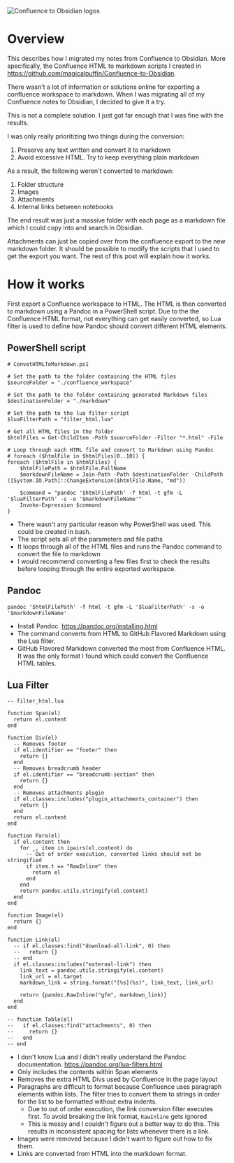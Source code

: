 ![Confluence to Obsidian logos](/images/blog/20230801_confluence_to_obsidian.png)

# Overview

This describes how I migrated my notes from Confluence to Obsidian. More specifically, the Confluence HTML to markdown scripts I created in https://github.com/magicalpuffin/Confluence-to-Obsidian.

There wasn't a lot of information or solutions online for exporting a confluence workspace to markdown. When I was migrating all of my Confluence notes to Obsidian, I decided to give it a try.

This is not a complete solution. I just got far enough that I was fine with the results.

I was only really prioritizing two things during the conversion:

1. Preserve any text written and convert it to markdown
2. Avoid excessive HTML. Try to keep everything plain markdown

As a result, the following weren't converted to markdown:

1. Folder structure
2. Images
3. Attachments
4. Internal links between notebooks

The end result was just a massive folder with each page as a markdown file which I could copy into and search in Obsidian.

Attachments can just be copied over from the confluence export to the new markdown folder. It should be possible to modify the scripts that I used to get the export you want. The rest of this post will explain how it works.

# How it works

First export a Confluence workspace to HTML. The HTML is then converted to markdown using a Pandoc in a PowerShell script. Due to the the Confluence HTML format, not everything can get easily converted, so Lua filter is used to define how Pandoc should convert different HTML elements.

## PowerShell script

```
# ConvetHTMLToMarkdown.ps1

# Set the path to the folder containing the HTML files
$sourceFolder = "./confluence_workspace"

# Set the path to the folder containing generated Markdown files
$destinationFolder = "./markdown"

# Set the path to the lua filter script
$luaFilterPath = "filter_html.lua"

# Get all HTML files in the folder
$htmlFiles = Get-ChildItem -Path $sourceFolder -Filter "*.html" -File

# Loop through each HTML file and convert to Markdown using Pandoc
# foreach ($htmlFile in $htmlFiles[0..10]) {
foreach ($htmlFile in $htmlFiles) {
    $htmlFilePath = $htmlFile.FullName
    $markdownFileName = Join-Path -Path $destinationFolder -ChildPath ([System.IO.Path]::ChangeExtension($htmlFile.Name, "md"))

    $command = "pandoc '$htmlFilePath' -f html -t gfm -L '$luaFilterPath' -s -o '$markdownFileName'"
    Invoke-Expression $command
}
```

- There wasn't any particular reason why PowerShell was used. This could be created in bash.
- The script sets all of the parameters and file paths
- It loops through all of the HTML files and runs the Pandoc command to convert the file to markdown
- I would recommend converting a few files first to check the results before looping through the entire exported workspace.

## Pandoc

```
pandoc '$htmlFilePath' -f html -t gfm -L '$luaFilterPath' -s -o '$markdownFileName'
```

- Install Pandoc. https://pandoc.org/installing.html
- The command converts from HTML to GitHub Flavored Markdown using the Lua filter.
- GitHub Flavored Markdown converted the most from Confluence HTML. It was the only format I found which could convert the Confluence HTML tables.

## Lua Filter

```
-- filter_html.lua

function Span(el)
  return el.content
end

function Div(el)
  -- Removes footer
  if el.identifier == "footer" then
    return {}
  end
  -- Removes breadcrumb header
  if el.identifier == "breadcrumb-section" then
    return {}
  end
  -- Removes attachments plugin
  if el.classes:includes("plugin_attachments_container") then
    return {}
  end
  return el.content
end

function Para(el)
  if el.content then
    for _, item in ipairs(el.content) do
      -- Out of order execution, converted links should not be stringified
      if item.t == "RawInline" then
        return el
      end
    end
    return pandoc.utils.stringify(el.content)
  end
end

function Image(el)
  return {}
end

function Link(el)
  -- if el.classes:find("download-all-link", 0) then
  --   return {}
  -- end
  if el.classes:includes("external-link") then
    link_text = pandoc.utils.stringify(el.content)
    link_url = el.target
    markdown_link = string.format("[%s](%s)", link_text, link_url)

    return {pandoc.RawInline("gfm", markdown_link)}
  end
end

-- function Table(el)
--   if el.classes:find("attachments", 0) then
--     return {}
--   end
-- end
```

- I don't know Lua and I didn't really understand the Pandoc documentation. https://pandoc.org/lua-filters.html
- Only includes the contents within Span elements
- Removes the extra HTML Divs used by Confluence in the page layout
- Paragraphs are difficult to format because Confluence uses paragraph elements within lists. The filter tries to convert them to strings in order for the list to be formatted without extra indents.
  - Due to out of order execution, the link conversion filter executes first. To avoid breaking the link format, `RawInline` gets ignored
  - This is messy and I couldn't figure out a better way to do this. This results in inconsistent spacing for lists whenever there is a link.
- Images were removed because I didn't want to figure out how to fix them.
- Links are converted from HTML into the markdown format.
